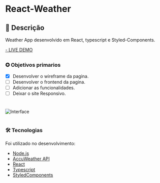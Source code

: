 # React-Weather
## 📖 Descrição 
<p>Weather App desenvolvido em React, typescript e Styled-Components. </p>

<a href="https://github.com/GuilhermeNono" target="_blank">- LIVE DEMO</a>

##

### ✪ Objetivos primarios

- [x] Desenvolver o wireframe da pagina.
- [ ] Desenvolver o frontend da pagina.
- [ ] Adicionar as funcionalidades.
- [ ] Deixar o site Responsivo.

#
![Interface](https://i.imgur.com/vzet0Nq.png)
#

### 🛠 Tecnologias

Foi utilizado no desenvolvimento:
- [Node.js](https://nodejs.org/en/)
- [AccuWeather API](https://developer.accuweather.com/)
- [React](https://pt-br.reactjs.org/)
- [Typescript](https://www.typescriptlang.org/)
- [StyledComponents](https://styled-components.com/)


